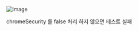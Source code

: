 ![image](https://github.com/ngngs/TIL/assets/47618270/cf130f99-dc1d-4416-84d1-84adc3ec5790)

chromeSecurity 를 false 처리 하지 않으면 테스트 실패
